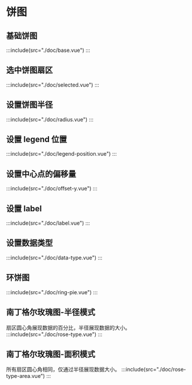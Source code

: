 # 饼图

## 基础饼图

:::include(src="./doc/base.vue")
:::

## 选中饼图扇区

:::include(src="./doc/selected.vue")
:::

## 设置饼图半径

:::include(src="./doc/radius.vue")
:::

## 设置 legend 位置

:::include(src="./doc/legend-position.vue")
:::

## 设置中心点的偏移量

:::include(src="./doc/offset-y.vue")
:::

## 设置 label

:::include(src="./doc/label.vue")
:::

## 设置数据类型

:::include(src="./doc/data-type.vue")
:::

## 环饼图

:::include(src="./doc/ring-pie.vue")
:::

## 南丁格尔玫瑰图-半径模式

扇区圆心角展现数据的百分比，半径展现数据的大小。
:::include(src="./doc/rose-type.vue")
:::

## 南丁格尔玫瑰图-面积模式

所有扇区圆心角相同，仅通过半径展现数据大小。
:::include(src="./doc/rose-type-area.vue")
:::

